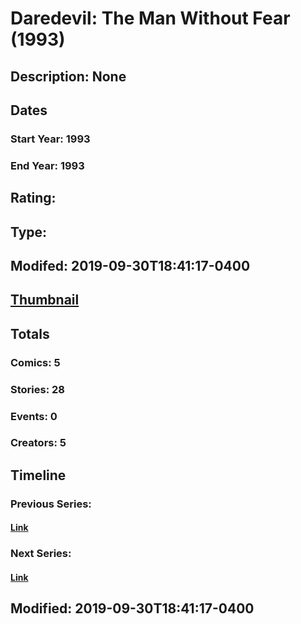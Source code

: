 # Daredevil: The Man Without Fear (1993)
## Description: None
## Dates
### Start Year: 1993
### End Year: 1993
## Rating: 
## Type: 
## Modifed: 2019-09-30T18:41:17-0400
## [Thumbnail](http://i.annihil.us/u/prod/marvel/i/mg/3/c0/5d924c45980e1.jpg)
## Totals
### Comics: 5
### Stories: 28
### Events: 0
### Creators: 5
## Timeline
### Previous Series: 
#### [Link]()
### Next Series: 
#### [Link]()
## Modified: 2019-09-30T18:41:17-0400